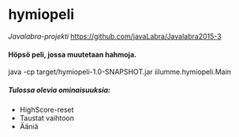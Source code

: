 # hymiopeli
*Javalabra-projekti*
https://github.com/javaLabra/Javalabra2015-3

#### Höpsö peli, jossa muutetaan hahmoja.

java -cp target/hymiopeli-1.0-SNAPSHOT.jar iilumme.hymiopeli.Main

##### Tulossa olevia ominaisuuksia:
- HighScore-reset
- Taustat vaihtoon
- Ääniä
